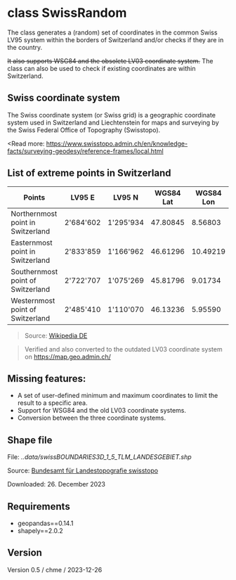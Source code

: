 #  class SwissRandom
The class generates a (random) set of coordinates in the common Swiss LV95 system within the borders of Switzerland and/or checks if they are in the country.

~~It also supports WSG84 and the obsolete LV03 coordinate system.~~ The class can also be used to check if existing coordinates are within Switzerland.

## Swiss coordinate system
The Swiss coordinate system (or Swiss grid) is a geographic coordinate system used in Switzerland
and Liechtenstein for maps and surveying by the Swiss Federal Office of Topography (Swisstopo).

<Read more: https://www.swisstopo.admin.ch/en/knowledge-facts/surveying-geodesy/reference-frames/local.html

## List of extreme points in Switzerland
| Points | LV95 E | LV95 N | WGS84 Lat | WGS84 Lon |
| --- | --- | --- | --- | --- |
| Northernmost point in Switzerland | 2'684'602 | 1'295'934 | 47.80845 | 8.56803 |
| Easternmost point in Switzerland | 2'833'859 | 1'166'962 | 46.61296 | 10.49219 |
| Southernmost point of Switzerland | 2'722'707 | 1'075'269 | 45.81796 | 9.01734 |
| Westernmost point of Switzerland | 2'485'410 | 1'110'070 | 46.13236 | 5.95590 |

>Source: [Wikipedia DE](https://de.wikipedia.org/wiki/Geographische_Extrempunkte_der_Schweiz)

>Verified and also converted to the outdated LV03 coordinate system on https://map.geo.admin.ch/

## Missing features:

- A set of user-defined minimum and maximum coordinates to limit the result to a specific area.
- Support for WSG84 and the old LV03 coordinate systems.
- Conversion between the three coordinate systems.

## Shape file
File: *..data/swissBOUNDARIES3D_1_5_TLM_LANDESGEBIET.shp*

Source: [Bundesamt für Landestopografie swisstopo](https://www.swisstopo.admin.ch/de/geodata/landscape/boundaries3d.html)

Downloaded: 26. December 2023

## Requirements

- geopandas==0.14.1
- shapely==2.0.2

## Version

Version 0.5 / chme / 2023-12-26
